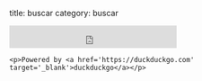 title: buscar
category: buscar

<div class='search-box'>
    <iframe src="https://duckduckgo.com/search.html?width=240&site=http://alexanderae.com/&prefill=El que busca .. encuentra&focus=yes" style="overflow:hidden;margin:0;padding:0;width:298px;height:40px;" frameborder="0"></iframe>

    <p>Powered by <a href='https://duckduckgo.com' target='_blank'>duckduckgo</a></p>
</div>
